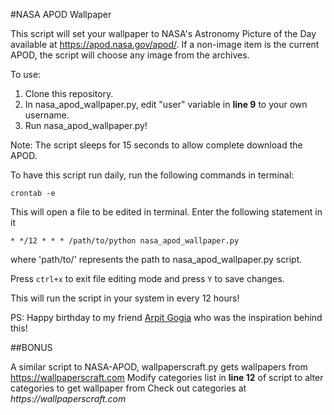 #NASA APOD Wallpaper

This script will set your wallpaper to NASA's Astronomy Picture of the Day available at https://apod.nasa.gov/apod/.
If a non-image item is the current APOD, the script will choose any image from the archives.

To use:
1. Clone this repository.
2. In nasa_apod_wallpaper.py, edit "user" variable in **line 9** to your own username.
3. Run nasa_apod_wallpaper.py!

Note: The script sleeps for 15 seconds to allow complete download the APOD.

To have this script run daily, run the following commands in terminal:

```crontab -e```

This will open a file to be edited in terminal. Enter the following statement in it

```* */12 * * * /path/to/python nasa_apod_wallpaper.py```

where 'path/to/' represents the path to nasa_apod_wallpaper.py script.

Press ```ctrl+x``` to exit file editing mode and press ```Y``` to save changes.

This will run the script in your system in every 12 hours!

PS: Happy birthday to my friend [Arpit Gogia](https://github.com/arpitgogia) who was the inspiration behind this!

##BONUS

A similar script to NASA-APOD, wallpaperscraft.py gets wallpapers from https://wallpaperscraft.com
Modify categories list in **line 12** of script to alter categories to get wallpaper from
Check out categories at _https://wallpaperscraft.com_
